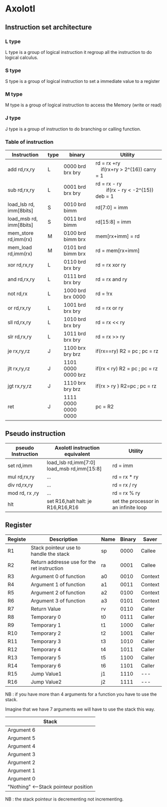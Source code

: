 # Axolotl

## Instruction set architecture

### L type

L type is a group of logical instruction it regroup all the instruction to do logical calculus.

### S type

S type is a group of logical instruction to set a immediate value to a register

### M type

M type is a group of logical instruction to access the Memory (write or read)

### J type

J type is a group of instruction to do branching or calling function.

### Table of instruction

| Instruction             | type | binary              | Utility                                                                       |
| ----------------------- | ---- | ------------------- | ----------------------------------------------------------------------------- |
| add rd,rx,ry            | L    | 0000 brd brx bry    | rd = rx +ry                                  if(rx+ry > 2^(16)) carry = 1     |
| sub rd,rx,ry            | L    | 0001 brd brx bry    | rd = rx - ry                                    if(rx - ry < -2^(15)) deb = 1 |
| load_lsb rd, imm[8bits] | S    | 0010 brd bimm       | rd[7:0] = imm                                                                 |
| load_msb rd, imm[8bits] | S    | 0011 brd bimm       | rd[15:8] = imm                                                                |
| mem_store rd,imm(rx)    | M    | 0100 brd bimm brx   | mem[rx+imm] = rd                                                              |
| mem_load rd,imm(rx)     | M    | 0101 brd bimm brx   | rd = mem[rx+imm]                                                              |
| xor rd,rx,ry            | L    | 0110 brd brx bry    | rd = rx xor ry                                                                |
| and rd,rx,ry            | L    | 0111 brd brx bry    | rd = rx and ry                                                                |
| not rd,rx               | L    | 1000 brd brx 0000   | rd = !rx                                                                      |
| or rd,rx,ry             | L    | 1001 brd brx bry    | rd = rx or ry                                                                 |
| sll rd,rx,ry            | L    | 1010 brd brx bry    | rd = rx << ry                                                                 |
| slr rd,rx,ry            | L    | 1011 brd brx bry    | rd = rx >> ry                                                                 |
| je rx,ry,rz             | J    | 1100 brx bry brz    | if(rx==ry) R2 = pc ; pc = rz                                                  |
| jlt rx,ry,rz            | J    | 1101 0000 0000 brz  | if(rx < ry) R2 = pc ; pc = rz                                                 |
| jgt rx,ry,rz            | J    | 1110 brx bry brz    | if(rx > ry ) R2=pc ; pc = rz                                                  |
| ret                     | J    | 1111 0000 0000 0000 | pc = R2                                                                       |

## Pseudo instruction

| pseudo Instruction | Axolotl instruction equivalent             | Utility                               |
| ------------------ | ------------------------------------------ | ------------------------------------- |
| set rd,imm         | load_lsb rd,imm[7:0] load_msb rd,imm[15:8] | rd = imm                              |
| mul rd,rx,ry       | ...                                        | rd = rx * ry                          |
| div rd,rx,ry       | ...                                        | rd = rx / ry                          |
| mod rd, rx ,ry     | ...                                        | rd = rx % ry                          |
| hlt                | set R16,halt halt: je R16,R16,R16          | set the processor in an infinite loop |

## Register

| Registe | Description                                 | Name | Binary | Saver   |
| ------- | ------------------------------------------- | ---- | ------ | ------- |
| R1      | Stack pointeur use to handle the stack      | sp   | 0000   | Callee  |
| R2      | Return addresse use for the ret instruction | ra   | 0001   | Callee  |
| R3      | Argument 0 of function                      | a0   | 0010   | Context |
| R4      | Argument 1 of function                      | a1   | 0011   | Context |
| R5      | Argument 2 of function                      | a2   | 0100   | Context |
| R6      | Argument 3 of function                      | a3   | 0101   | Context |
| R7      | Return Value                                | rv   | 0110   | Caller  |
| R8      | Temporary 0                                 | t0   | 0111   | Caller  |
| R9      | Temporary 1                                 | t1   | 1000   | Caller  |
| R10     | Temporary 2                                 | t2   | 1001   | Caller  |
| R11     | Temporary 3                                 | t3   | 1010   | Caller  |
| R12     | Temporary 4                                 | t4   | 1011   | Caller  |
| R13     | Temporary 5                                 | t5   | 1100   | Caller  |
| R14     | Temporary 6                                 | t6   | 1101   | Caller  |
| R15     | Jump Value1                                 | j1   | 1110   | ---     |
| R16     | Jump Value2                                 | j2   | 1111   | ---     |

NB : if you have more than 4 arguments for a function you have to use the stack.

Imagine that we have 7 arguments we will have to use the stack this way.

| Stack                                |
| ------------------------------------ |
| Argument 6                           |
| Argument 5                           |
| Argument 4                           |
| Argument 3                           |
| Argument 2                           |
| Argument 1                           |
| Argument 0                           |
| "Nothing" <--Stack pointeur position |

NB : the stack pointeur is decrementing not incrementing. 
